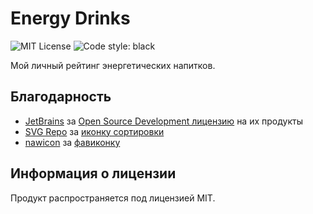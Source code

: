 # Energy Drinks
![MIT License](https://img.shields.io/github/license/JustKappaMan/Energy-Drinks)
![Code style: black](https://img.shields.io/badge/code%20style-black-black)

Мой личный рейтинг энергетических напитков.

## Благодарность
* [JetBrains](https://www.jetbrains.com) за [Open Source Development лицензию](https://www.jetbrains.com/community/opensource) на их продукты
* [SVG Repo](https://www.svgrepo.com/) за [иконку сортировки](https://www.svgrepo.com/svg/2287/sort)
* [nawicon](https://www.flaticon.com/authors/nawicon) за [фавиконку](https://www.flaticon.com/free-icon/flash_2511629)

## Информация о лицензии
Продукт распространяется под лицензией MIT.